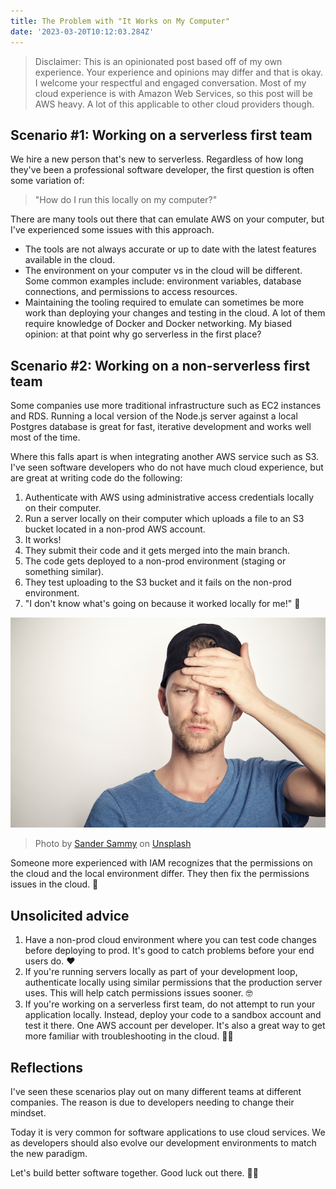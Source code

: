 ```yaml
---
title: The Problem with "It Works on My Computer"
date: '2023-03-20T10:12:03.284Z'
---
```


> Disclaimer: This is an opinionated post based off of my own experience. Your experience and opinions may differ and that is okay. I welcome your respectful and engaged conversation. Most of my cloud experience is with Amazon Web Services, so this post will be AWS heavy. A lot of this applicable to other cloud providers though.

## Scenario #1: Working on a serverless first team

We hire a new person that's new to serverless. Regardless of how long they've been a professional software developer, the first question is often some variation of:

> "How do I run this locally on my computer?"

There are many tools out there that can emulate AWS on your computer, but I've experienced some issues with this approach.

- The tools are not always accurate or up to date with the latest features available in the cloud.
- The environment on your computer vs in the cloud will be different. Some common examples include: environment variables, database connections, and permissions to access resources.
- Maintaining the tooling required to emulate can sometimes be more work than deploying your changes and testing in the cloud. A lot of them require knowledge of Docker and Docker networking. My biased opinion: at that point why go serverless in the first place?

## Scenario #2: Working on a non-serverless first team

Some companies use more traditional infrastructure such as EC2 instances and RDS. Running a local version of the Node.js server against a local Postgres database is great for fast, iterative development and works well most of the time.

Where this falls apart is when integrating another AWS service such as S3. I've seen software developers who do not have much cloud experience, but are great at writing code do the following:

1. Authenticate with AWS using administrative access credentials locally on their computer.
2. Run a server locally on their computer which uploads a file to an S3 bucket located in a non-prod AWS account.
3. It works!
4. They submit their code and it gets merged into the main branch.
5. The code gets deployed to a non-prod environment (staging or something similar).
6. They test uploading to the S3 bucket and it fails on the non-prod environment.
7. "I don't know what's going on because it worked locally for me!" 🤔

![Man looking confused>](./confused-face.jpg)

> Photo by <a href="https://unsplash.com/@sammywilliams?utm_source=unsplash&utm_medium=referral&utm_content=creditCopyText">Sander Sammy</a> on <a href="https://unsplash.com/photos/ufgOEVZuHgM?utm_source=unsplash&utm_medium=referral&utm_content=creditCopyText">Unsplash</a>

Someone more experienced with IAM recognizes that the permissions on the cloud and the local environment differ. They then fix the permissions issues in the cloud. 🚀

## Unsolicited advice

1. Have a non-prod cloud environment where you can test code changes before deploying to prod. It's good to catch problems before your end users do. ❤️
2. If you're running servers locally as part of your development loop, authenticate locally using similar permissions that the production server uses. This will help catch permissions issues sooner. 🤓
3. If you're working on a serverless first team, do not attempt to run your application locally. Instead, deploy your code to a sandbox account and test it there. One AWS account per developer. It's also a great way to get more familiar with troubleshooting in the cloud. 🙌🏻

## Reflections

I've seen these scenarios play out on many different teams at different companies. The reason is due to developers needing to change their mindset.

Today it is very common for software applications to use cloud services. We as developers should also evolve our development environments to match the new paradigm.

Let's build better software together. Good luck out there. 💪🏻
